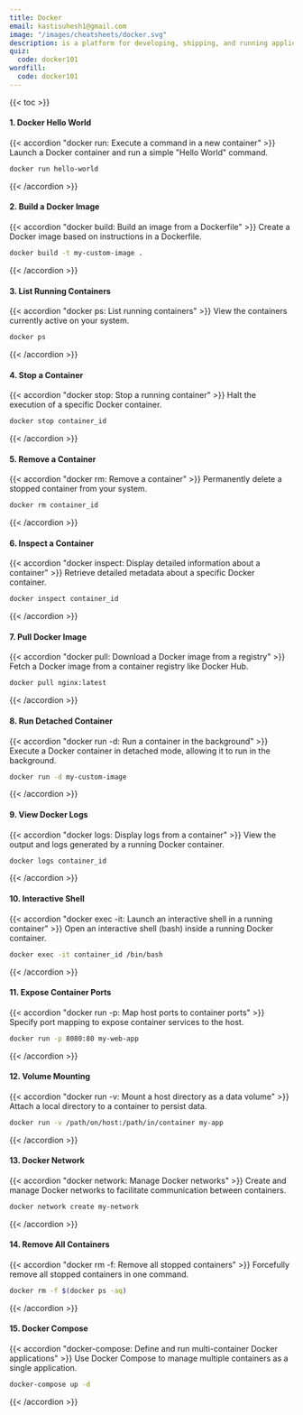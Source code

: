 ```yaml
---
title: Docker
email: kastisuhesh1@gmail.com
image: "/images/cheatsheets/docker.svg"
description: is a platform for developing, shipping, and running applications in containers, providing consistent environments across systems.
quiz:
  code: docker101
wordfill:
  code: docker101
---
```

{{< toc >}}

#### 1. Docker Hello World
   {{< accordion "docker run: Execute a command in a new container" >}}
   Launch a Docker container and run a simple "Hello World" command.
   <br>
   ```bash
   docker run hello-world
   ```
   {{< /accordion >}}

#### 2. Build a Docker Image
   {{< accordion "docker build: Build an image from a Dockerfile" >}}
   Create a Docker image based on instructions in a Dockerfile.
   <br>
   ```bash
   docker build -t my-custom-image .
   ```
   {{< /accordion >}}

#### 3. List Running Containers
   {{< accordion "docker ps: List running containers" >}}
   View the containers currently active on your system.
   <br>
   ```bash
   docker ps
   ```
   {{< /accordion >}}

#### 4. Stop a Container
   {{< accordion "docker stop: Stop a running container" >}}
   Halt the execution of a specific Docker container.
   <br>
   ```bash
   docker stop container_id
   ```
   {{< /accordion >}}

#### 5. Remove a Container
   {{< accordion "docker rm: Remove a container" >}}
   Permanently delete a stopped container from your system.
   <br>
   ```bash
   docker rm container_id
   ```
   {{< /accordion >}}

#### 6. Inspect a Container
   {{< accordion "docker inspect: Display detailed information about a container" >}}
   Retrieve detailed metadata about a specific Docker container.
   <br>
   ```bash
   docker inspect container_id
   ```
   {{< /accordion >}}

#### 7. Pull Docker Image
   {{< accordion "docker pull: Download a Docker image from a registry" >}}
   Fetch a Docker image from a container registry like Docker Hub.
   <br>
   ```bash
   docker pull nginx:latest
   ```
   {{< /accordion >}}

#### 8. Run Detached Container
   {{< accordion "docker run -d: Run a container in the background" >}}
   Execute a Docker container in detached mode, allowing it to run in the background.
   <br>
   ```bash
   docker run -d my-custom-image
   ```
   {{< /accordion >}}

#### 9. View Docker Logs
   {{< accordion "docker logs: Display logs from a container" >}}
   View the output and logs generated by a running Docker container.
   <br>
   ```bash
   docker logs container_id
   ```
   {{< /accordion >}}

#### 10. Interactive Shell
   {{< accordion "docker exec -it: Launch an interactive shell in a running container" >}}
   Open an interactive shell (bash) inside a running Docker container.
   <br>
   ```bash
   docker exec -it container_id /bin/bash
   ```
   {{< /accordion >}}

#### 11. Expose Container Ports
   {{< accordion "docker run -p: Map host ports to container ports" >}}
   Specify port mapping to expose container services to the host.
   <br>
   ```bash
   docker run -p 8080:80 my-web-app
   ```
   {{< /accordion >}}

#### 12. Volume Mounting
   {{< accordion "docker run -v: Mount a host directory as a data volume" >}}
   Attach a local directory to a container to persist data.
   <br>
   ```bash
   docker run -v /path/on/host:/path/in/container my-app
   ```
   {{< /accordion >}}

#### 13. Docker Network
   {{< accordion "docker network: Manage Docker networks" >}}
   Create and manage Docker networks to facilitate communication between containers.
   <br>
   ```bash
   docker network create my-network
   ```
   {{< /accordion >}}

#### 14. Remove All Containers
   {{< accordion "docker rm -f: Remove all stopped containers" >}}
   Forcefully remove all stopped containers in one command.
   <br>
   ```bash
   docker rm -f $(docker ps -aq)
   ```
   {{< /accordion >}}

#### 15. Docker Compose
   {{< accordion "docker-compose: Define and run multi-container Docker applications" >}}
   Use Docker Compose to manage multiple containers as a single application.
   <br>
   ```bash
   docker-compose up -d
   ```
   {{< /accordion >}}

